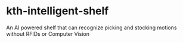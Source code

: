 # kth-intelligent-shelf
An AI powered shelf that can recognize picking and stocking motions without RFIDs or Computer Vision
